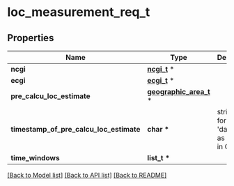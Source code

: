 # loc_measurement_req_t

## Properties
Name | Type | Description | Notes
------------ | ------------- | ------------- | -------------
**ncgi** | [**ncgi_t**](ncgi.md) \* |  | [optional] 
**ecgi** | [**ecgi_t**](ecgi.md) \* |  | [optional] 
**pre_calcu_loc_estimate** | [**geographic_area_t**](geographic_area.md) \* |  | [optional] 
**timestamp_of_pre_calcu_loc_estimate** | **char \*** | string with format &#39;date-time&#39; as defined in OpenAPI. | [optional] 
**time_windows** | **list_t \*** |  | [optional] 

[[Back to Model list]](../README.md#documentation-for-models) [[Back to API list]](../README.md#documentation-for-api-endpoints) [[Back to README]](../README.md)


